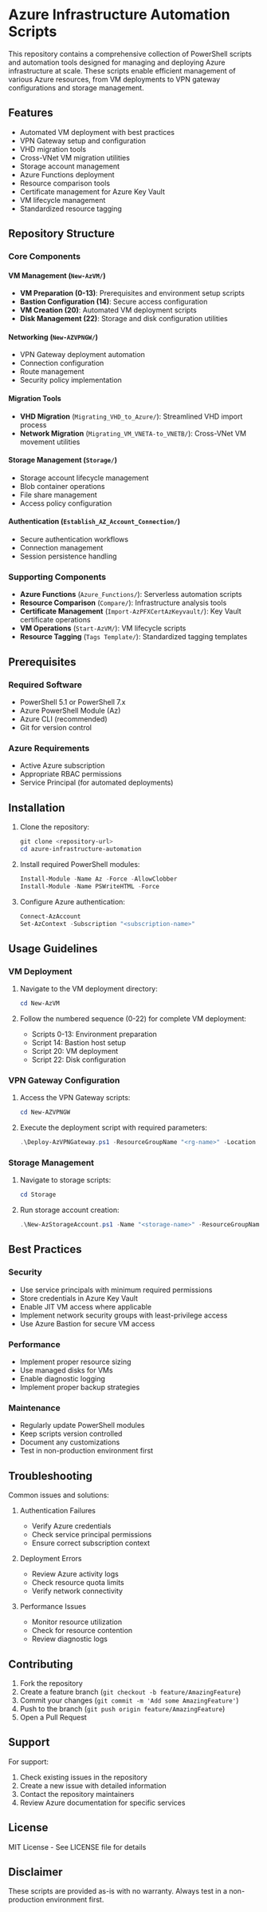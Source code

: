 # Azure Infrastructure Automation Scripts

This repository contains a comprehensive collection of PowerShell scripts and automation tools designed for managing and deploying Azure infrastructure at scale. These scripts enable efficient management of various Azure resources, from VM deployments to VPN gateway configurations and storage management.

## Features

- Automated VM deployment with best practices
- VPN Gateway setup and configuration
- VHD migration tools
- Cross-VNet VM migration utilities
- Storage account management
- Azure Functions deployment
- Resource comparison tools
- Certificate management for Azure Key Vault
- VM lifecycle management
- Standardized resource tagging

## Repository Structure

### Core Components

#### VM Management (`New-AzVM/`)
- **VM Preparation (0-13)**: Prerequisites and environment setup scripts
- **Bastion Configuration (14)**: Secure access configuration
- **VM Creation (20)**: Automated VM deployment scripts
- **Disk Management (22)**: Storage and disk configuration utilities

#### Networking (`New-AZVPNGW/`)
- VPN Gateway deployment automation
- Connection configuration
- Route management
- Security policy implementation

#### Migration Tools
- **VHD Migration** (`Migrating_VHD_to_Azure/`): Streamlined VHD import process
- **Network Migration** (`Migrating_VM_VNETA-to_VNETB/`): Cross-VNet VM movement utilities

#### Storage Management (`Storage/`)
- Storage account lifecycle management
- Blob container operations
- File share management
- Access policy configuration

#### Authentication (`Establish_AZ_Account_Connection/`)
- Secure authentication workflows
- Connection management
- Session persistence handling

### Supporting Components

- **Azure Functions** (`Azure_Functions/`): Serverless automation scripts
- **Resource Comparison** (`Compare/`): Infrastructure analysis tools
- **Certificate Management** (`Import-AzPFXCertAzKeyvault/`): Key Vault certificate operations
- **VM Operations** (`Start-AzVM/`): VM lifecycle scripts
- **Resource Tagging** (`Tags Template/`): Standardized tagging templates

## Prerequisites

### Required Software
- PowerShell 5.1 or PowerShell 7.x
- Azure PowerShell Module (Az)
- Azure CLI (recommended)
- Git for version control

### Azure Requirements
- Active Azure subscription
- Appropriate RBAC permissions
- Service Principal (for automated deployments)

## Installation

1. Clone the repository:
   ```powershell
   git clone <repository-url>
   cd azure-infrastructure-automation
   ```

2. Install required PowerShell modules:
   ```powershell
   Install-Module -Name Az -Force -AllowClobber
   Install-Module -Name PSWriteHTML -Force
   ```

3. Configure Azure authentication:
   ```powershell
   Connect-AzAccount
   Set-AzContext -Subscription "<subscription-name>"
   ```

## Usage Guidelines

### VM Deployment

1. Navigate to the VM deployment directory:
   ```powershell
   cd New-AzVM
   ```

2. Follow the numbered sequence (0-22) for complete VM deployment:
   - Scripts 0-13: Environment preparation
   - Script 14: Bastion host setup
   - Script 20: VM deployment
   - Script 22: Disk configuration

### VPN Gateway Configuration

1. Access the VPN Gateway scripts:
   ```powershell
   cd New-AZVPNGW
   ```

2. Execute the deployment script with required parameters:
   ```powershell
   .\Deploy-AzVPNGateway.ps1 -ResourceGroupName "<rg-name>" -Location "<location>"
   ```

### Storage Management

1. Navigate to storage scripts:
   ```powershell
   cd Storage
   ```

2. Run storage account creation:
   ```powershell
   .\New-AzStorageAccount.ps1 -Name "<storage-name>" -ResourceGroupName "<rg-name>"
   ```

## Best Practices

### Security
- Use service principals with minimum required permissions
- Store credentials in Azure Key Vault
- Enable JIT VM access where applicable
- Implement network security groups with least-privilege access
- Use Azure Bastion for secure VM access

### Performance
- Implement proper resource sizing
- Use managed disks for VMs
- Enable diagnostic logging
- Implement proper backup strategies

### Maintenance
- Regularly update PowerShell modules
- Keep scripts version controlled
- Document any customizations
- Test in non-production environment first

## Troubleshooting

Common issues and solutions:

1. Authentication Failures
   - Verify Azure credentials
   - Check service principal permissions
   - Ensure correct subscription context

2. Deployment Errors
   - Review Azure activity logs
   - Check resource quota limits
   - Verify network connectivity

3. Performance Issues
   - Monitor resource utilization
   - Check for resource contention
   - Review diagnostic logs

## Contributing

1. Fork the repository
2. Create a feature branch (`git checkout -b feature/AmazingFeature`)
3. Commit your changes (`git commit -m 'Add some AmazingFeature'`)
4. Push to the branch (`git push origin feature/AmazingFeature`)
5. Open a Pull Request

## Support

For support:
1. Check existing issues in the repository
2. Create a new issue with detailed information
3. Contact the repository maintainers
4. Review Azure documentation for specific services

## License

MIT License - See LICENSE file for details

## Disclaimer

These scripts are provided as-is with no warranty. Always test in a non-production environment first.